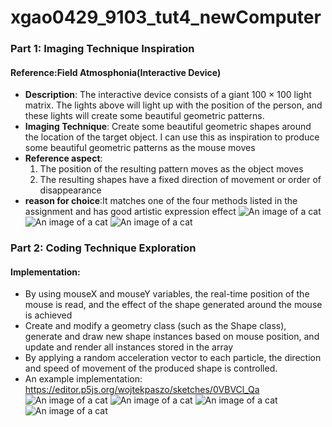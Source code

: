 # xgao0429_9103_tut4_newComputer
### Part 1: Imaging Technique Inspiration
#### Reference:Field Atmosphonia(Interactive Device)
- **Description**: The interactive device consists of a giant 100 × 100 light matrix. The lights above will light up with the position of the person, and these lights will create some beautiful geometric patterns.
- **Imaging Technique**: Create some beautiful geometric shapes around the location of the target object. I can use this as inspiration to produce some beautiful geometric patterns as the mouse moves
- **Reference aspect**: 
    1. The position of the resulting pattern moves as the object moves
    2. The resulting shapes have a fixed direction of movement or order of disappearance
- **reason for choice**:It matches one of the four methods listed in the assignment and has good artistic expression effect
![An image of a cat](assets/part1_1.jpg)
![An image of a cat](assets/part1_2.JPG)
![An image of a cat](assets/part1_3.png)
### Part 2: Coding Technique Exploration
#### Implementation:
- By using mouseX and mouseY variables, the real-time position of the mouse is read, and the effect of the shape generated around the mouse is achieved
- Create and modify a geometry class (such as the Shape class), generate and draw new shape instances based on mouse position, and update and render all instances stored in the array
- By applying a random acceleration vector to each particle, the direction and speed of movement of the produced shape is controlled.
- An example implementation:
https://editor.p5js.org/wojtekpaszo/sketches/0VBVCl_Qa
![An image of a cat](assets/part2_1.png)
![An image of a cat](assets/part2_2.png)
![An image of a cat](assets/part2_3.png)
![An image of a cat](assets/part2_4.png)